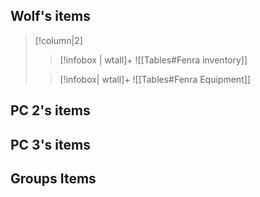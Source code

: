 ## Wolf's items
>[!column|2]
>>[!infobox | wtall]+
>>![[Tables#Fenra inventory]]
>
>>[!infobox| wtall]+
>>![[Tables#Fenra Equipment]]



## PC 2's items


## PC 3's items




## Groups Items
